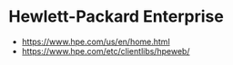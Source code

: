 # Hewlett-Packard Enterprise

- https://www.hpe.com/us/en/home.html
- https://www.hpe.com/etc/clientlibs/hpeweb/